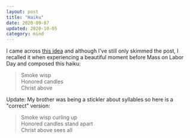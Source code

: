 ```yaml
---
layout: post
title: "Haiku"
date: 2020-09-07
updated: 2020-10-05
category: mind
---
```


I came across [this idea][post] and although I've still only skimmed the post, I recalled it when experiencing a beautiful moment before Mass on Labor Day and composed this haiku:

>Smoke wisp<br>
>Honored candles<br>
>Christ above<br>

Update: My brother was being a stickler about syllables so here is a "correct" version:

>Smoke wisp curling up<br>
>Honored candles stand apart<br>
>Christ above sees all<br>

[post]: https://www.manmadediy.com/4736-fact-writing-haiku-will-make-you-a-happier-person-here-s-why
